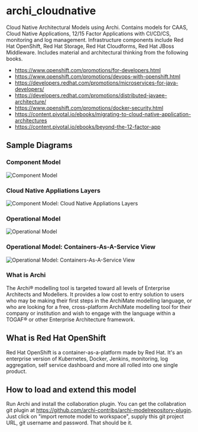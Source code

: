 # archi_cloudnative
Cloud Native Architectural Models using Archi. Contains models for CAAS, Cloud Native Applications, 12/15 Factor Applications with CI/CD/CS, monitoring and log management. Infrastructure components include Red Hat OpenShift, Red Hat Storage, Red Hat Cloudforms, Red Hat JBoss Middleware.  Includes material and architectural thinking from the following books.

* https://www.openshift.com/promotions/for-developers.html
* https://www.openshift.com/promotions/devops-with-openshift.html
* https://developers.redhat.com/promotions/microservices-for-java-developers/
* https://developers.redhat.com/promotions/distributed-javaee-architecture/
* https://www.openshift.com/promotions/docker-security.html
* https://content.pivotal.io/ebooks/migrating-to-cloud-native-application-architectures
* https://content.pivotal.io/ebooks/beyond-the-12-factor-app

## Sample Diagrams
### Component Model
![Component Model](https://github.com/alberttwong/archi_openshift/blob/master/images/Component%20Model.png)

### Cloud Native Appliations Layers
![Component Model: Cloud Native Appliations Layers](https://github.com/alberttwong/archi_openshift/blob/master/images/Component%20Model:%20Cloud%20Native%20Applications%20Layers.png)

### Operational Model
![Operational Model](https://github.com/alberttwong/archi_openshift/blob/master/images/Operational%20Model.png)

### Operational Model: Containers-As-A-Service View
![Operational Model: Containers-As-A-Service View](https://github.com/alberttwong/archi_openshift/blob/master/images/Operational%20Model:%20Containers-as-a-Service%20View.png)

### What is Archi
The Archi® modelling tool is targeted toward all levels of Enterprise Architects and Modellers. It provides a low cost to entry solution to users who may be making their first steps in the ArchiMate modelling language, or who are looking for a free, cross-platform ArchiMate modelling tool for their company or institution and wish to engage with the language within a TOGAF® or other Enterprise Architecture framework.

## What is Red Hat OpenShift
Red Hat OpenShift is a container-as-a-platform made by Red Hat.   It's an enterprise version of Kubernetes, Docker, Jenkins, monitoring, log aggregation, self service dashboard and more all rolled into one single product. 

## How to load and extend this model 
Run Archi and install the collaboration plugin.  You can get the collabration git plugin at https://github.com/archi-contribs/archi-modelrepository-plugin.   Just click on "import remote model to workspace", supply this git project URL, git username and password.  That should be it.
